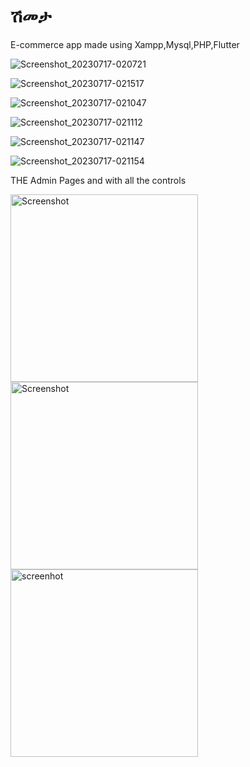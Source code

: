 # ሽመታ

E-commerce app made using Xampp,Mysql,PHP,Flutter

![Screenshot_20230717-020721](https://github.com/yosephyonas/shmeta/assets/101545038/fdda9922-d288-4513-9fd8-3f11a12779fd)

![Screenshot_20230717-021517](https://github.com/yosephyonas/shmeta/assets/101545038/a4417279-877a-4297-b8e5-1a0ee00a2d3a)


![Screenshot_20230717-021047](https://github.com/yosephyonas/shmeta/assets/101545038/0f699138-db82-47e2-9eda-dfe322296fd8)

![Screenshot_20230717-021112](https://github.com/yosephyonas/shmeta/assets/101545038/e6d0d0c4-80b4-4f67-a9cf-c60de6ec4cdb)

![Screenshot_20230717-021147](https://github.com/yosephyonas/shmeta/assets/101545038/2aa13cad-4b8a-4fc8-8e45-d2eeb8531cd3)


![Screenshot_20230717-021154](https://github.com/yosephyonas/shmeta/assets/101545038/79fda890-9829-4692-ae0d-73c2cb032f87)

THE Admin Pages and with all the controls

<img src="https://github.com/yosephyonas/shmeta/assets/101545038/18cb5933-fc00-4faf-8bd8-536c1e2cf19b" alt="Screenshot" width="300">
<img src="https://github.com/yosephyonas/shmeta/assets/101545038/44bbf5b1-5878-447e-b44e-68f169642a14" alt="Screenshot" width="300">
<img src = "https://github.com/yosephyonas/shmeta/assets/101545038/3e972a93-43c5-4595-a178-512b3eab9fb7" alt="screenhot" width="300">
